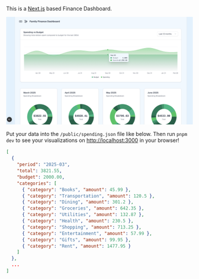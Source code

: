 This is a [Next.js](https://nextjs.org) based Finance Dashboard.

![Working example](https://github.com/kodiriys/nextjs-home-finances/blob/main/public/WorkingExampleOutput.png?raw=true)

Put your data into the `/public/spending.json` file like below. Then run `pnpm dev` to see your visualizations on [http://localhost:3000](http://localhost:3000) in your browser!

```json
[
  {
    "period": "2025-03",
    "total": 3821.55,
    "budget": 2000.00,
    "categories": [
      { "category": "Books", "amount": 45.99 },
      { "category": "Transportation", "amount": 120.5 },
      { "category": "Dining", "amount": 301.2 },
      { "category": "Groceries", "amount": 642.35 },
      { "category": "Utilities", "amount": 132.87 },
      { "category": "Health", "amount": 230.5 },
      { "category": "Shopping", "amount": 713.25 },
      { "category": "Entertainment", "amount": 57.99 },
      { "category": "Gifts", "amount": 99.95 },
      { "category": "Rent", "amount": 1477.95 }
    ]
  },
  ...
]

```
